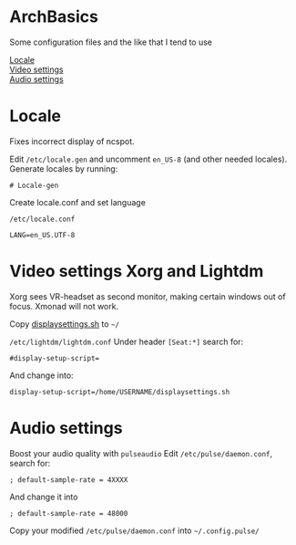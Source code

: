 # ArchBasics
Some configuration files and the like that I tend to use

[Locale](#locale)  
[Video settings](#video-settings-xorg-and-lightdm)  
[Audio settings](#audio-settings)

# Locale

Fixes incorrect display of ncspot.

Edit ```/etc/locale.gen``` and uncomment ```en_US-8``` (and other needed locales).
Generate locales by running:
```
# Locale-gen
```
Create locale.conf and set language

```/etc/locale.conf ```
```
LANG=en_US.UTF-8
```
# Video settings Xorg and Lightdm

Xorg sees VR-headset as second monitor, making certain windows out of focus. Xmonad will not work.

Copy [displaysettings.sh](displaysettings.sh) to ```~/```

```/etc/lightdm/lightdm.conf```
Under header ```[Seat:*]``` search for:
```
#display-setup-script=
```
And change into:
```
display-setup-script=/home/USERNAME/displaysettings.sh
```

# Audio settings

Boost your audio quality with ```pulseaudio```
Edit ```/etc/pulse/daemon.conf```, search for:
```
; default-sample-rate = 4XXXX
```
And change it into
```
; default-sample-rate = 48000
```
Copy your modified ```/etc/pulse/daemon.conf``` into ```~/.config.pulse/```

